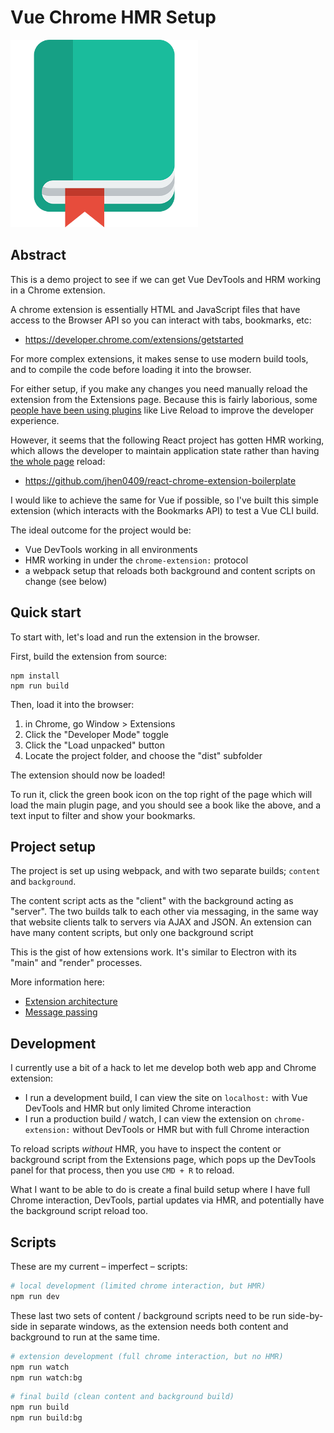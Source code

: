 # Vue Chrome HMR Setup

<img src="public/assets/logo.png" height="300" style="margin:auto" />

## Abstract

This is a demo project to see if we can get Vue DevTools and HRM working in a Chrome extension.

A chrome extension is essentially HTML and JavaScript files that have access to the Browser API so you can interact with tabs, bookmarks, etc:
 
 - https://developer.chrome.com/extensions/getstarted
 
For more complex extensions, it makes sense to use modern build tools, and to compile the code before loading it into the browser.

For either setup, if you make any changes you need manually reload the extension from the Extensions page. Because this is fairly laborious, some [people have been using plugins](https://medium.com/front-end-weekly/hot-reloading-extensions-using-webpack-cdfa0e4d5a08) like Live Reload to improve the developer experience.

However, it seems that the following React project has gotten HMR working, which allows the developer to maintain application state rather than having [the whole page](https://github.com/rubenspgcavalcante/webpack-chrome-extension-reloader/issues/72) reload:

- https://github.com/jhen0409/react-chrome-extension-boilerplate

I would like to achieve the same for Vue if possible, so I've built this simple extension (which interacts with the Bookmarks API) to test a Vue CLI build.

The ideal outcome for the project would be:

- Vue DevTools working in all environments
- HMR working in under the `chrome-extension:` protocol
- a webpack setup that reloads both background and content scripts on change (see below)

## Quick start

To start with, let's load and run the extension in the browser.

First, build the extension from source:

```
npm install
npm run build
```

Then, load it into the browser:

1. in Chrome, go Window > Extensions
2. Click the "Developer Mode" toggle
3. Click the "Load unpacked" button
4. Locate the project folder, and choose the "dist" subfolder

The extension should now be loaded!

To run it, click the green book icon on the top right of the page which will load the main plugin page, and you should see a book like the above, and a text input to filter and show your bookmarks.

## Project setup

The project is set up using webpack, and with two separate builds; `content` and `background`.

The content script acts as the "client" with the background acting as "server". The two builds talk to each other via messaging, in the same way that website clients talk to servers via AJAX and JSON. An extension can have many content scripts, but only one background script

This is the gist of how extensions work. It's similar to Electron with its "main" and "render" processes.

More information here:

- [Extension architecture](https://developer.chrome.com/extensions/overview#arch)
- [Message passing](https://developer.chrome.com/extensions/messaging)


## Development


I currently use a bit of a hack to let me develop both web app and Chrome extension:

- I run a development build, I can view the site on `localhost:` with Vue DevTools and HMR but only limited Chrome interaction
- I run a production build / watch, I can view the extension on `chrome-extension:` without DevTools or HMR but with full Chrome interaction

To reload scripts *without* HMR, you have to inspect the content or background script from the Extensions page, which pops up the DevTools panel for that process, then you use `CMD + R` to reload.

What I want to be able to do is create a final build setup where I have full Chrome interaction, DevTools, partial updates via HMR, and potentially have the background script reload too.


## Scripts

These are my current – imperfect – scripts:

```bash
# local development (limited chrome interaction, but HMR)
npm run dev
```

These last two sets of content / background scripts need to be run side-by-side in separate windows, as the extension needs both content and background to run at the same time.

```bash
# extension development (full chrome interaction, but no HMR)
npm run watch
npm run watch:bg
```

```bash
# final build (clean content and background build)
npm run build
npm run build:bg
```

